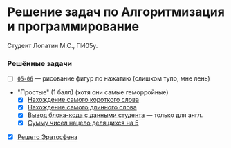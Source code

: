 # Решение задач по Алгоритмизация и программирование

Студент Лопатин М.С., ПИ05у.

### Решённые задачи

- [ ] [`05-06`](./05-06/) &mdash; рисование фигур по нажатию (слишком тупо, мне лень)

- "Простые" (1 балл) (хотя они самые геморройные)
    - [x] [Нахождение самого короткого слова](./simple-tasks/most_short_word.cpp)
    - [x] [Нахождение самого длинного слова](./simple-tasks/most_long_word.cpp)
    - [x] [Вывод блока-кода с данными студента](./simple-tasks/display_student_name.cpp) &mdash; только для англ.
    - [x] [Сумму чисел нацело делящихся на 5](./simple-tasks/mod4eq0.cpp)

- [x] [Решето Эратосфена](./erotosphene_sieve.cpp)